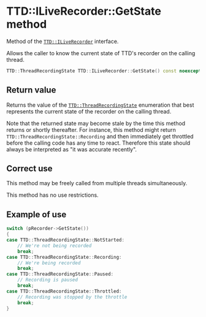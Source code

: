 # TTD::ILiveRecorder::GetState method

Method of the [`TTD::ILiveRecorder`](interface-ILiveRecorder.md) interface.

Allows the caller to know the current state of TTD's recorder on the calling thread.

```C++
TTD::ThreadRecordingState TTD::ILiveRecorder::GetState() const noexcept;
```

## Return value

Returns the value of the [`TTD::ThreadRecordingState`](../TTDCommonTypes.h/enum-ThreadRecordingState.md) enumeration
that best represents the current state of the recorder on the calling thread.

Note that the returned state may become stale by the time this method returns or shortly thereafter.
For instance, this method might return `TTD::ThreadRecordingState::Recording` and then
immediately get throttled before the calling code has any time to react.
Therefore this state should always be interpreted as "it was accurate recently".

## Correct use

This method may be freely called from multiple threads simultaneously.

This method has no use restrictions.

## Example of use

```C++
switch (pRecorder->GetState())
{
case TTD::ThreadRecordingState::NotStarted:
    // We're not being recorded
    break;
case TTD::ThreadRecordingState::Recording:
    // We're being recorded
    break;
case TTD::ThreadRecordingState::Paused:
    // Recording is paused
    break;
case TTD::ThreadRecordingState::Throttled:
    // Recording was stopped by the throttle
    break;
}
```
